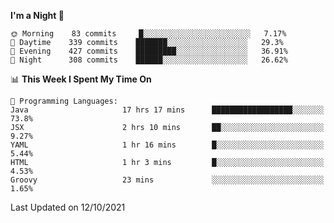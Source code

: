 <!--START_SECTION:waka-->
**I'm a Night 🦉** 

```text
🌞 Morning    83 commits     █░░░░░░░░░░░░░░░░░░░░░░░░   7.17% 
🌆 Daytime    339 commits    ███████░░░░░░░░░░░░░░░░░░   29.3% 
🌃 Evening    427 commits    █████████░░░░░░░░░░░░░░░░   36.91% 
🌙 Night      308 commits    ██████░░░░░░░░░░░░░░░░░░░   26.62%

```


📊 **This Week I Spent My Time On** 

```text
💬 Programming Languages: 
Java                     17 hrs 17 mins      ██████████████████░░░░░░░   73.8% 
JSX                      2 hrs 10 mins       ██░░░░░░░░░░░░░░░░░░░░░░░   9.27% 
YAML                     1 hr 16 mins        █░░░░░░░░░░░░░░░░░░░░░░░░   5.44% 
HTML                     1 hr 3 mins         █░░░░░░░░░░░░░░░░░░░░░░░░   4.53% 
Groovy                   23 mins             ░░░░░░░░░░░░░░░░░░░░░░░░░   1.65%

```


 Last Updated on 12/10/2021
<!--END_SECTION:waka-->
